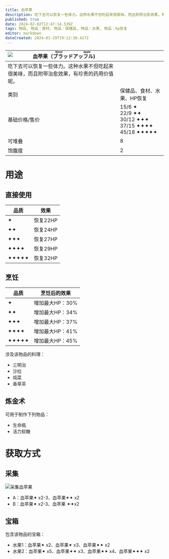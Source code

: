 ```yaml
---
title: 血苹果
description: 吃下去可以恢复一些体力。这种水果不但吃起来很美味，而且附带治愈效果，有珍贵的药用价值呢。
published: true
date: 2024-02-02T12:47:14.539Z
tags: 物品, 物品：食材, 物品：保健品, 物品：水果, 物品：hp恢复
editor: markdown
dateCreated: 2024-01-29T19:12:30.417Z
---
```


| <img style="float: left;" src="此处放物品图标" />血苹果（<ruby>ブラッドアッフル<rt>Blood Apple</rt></ruby>) ||
| - | - |
| 吃下去可以恢复一些体力。这种水果不但吃起来很美味，而且附带治愈效果，有珍贵的药用价值呢。 ||
| 类别 | 保健品、食材、水果、HP恢复 |
| 基础价格/售价 | 15/6 ✦<br>22/9 ✦✦<br>30/12 ✦✦✦<br>37/15 ✦✦✦✦<br>45/18 ✦✦✦✦✦ |
| 可堆叠 | 8 |
| 饱腹度 | 2 |

# 用途
## 直接使用
| 品质 | 效果 |
| - | - |
| ✦ | 恢复22HP |
| ✦✦ | 恢复24HP |
| ✦✦✦ | 恢复27HP |
| ✦✦✦✦ | 恢复29HP |
| ✦✦✦✦✦ | 恢复32HP |
## 烹饪
| 品质 | 烹饪后的效果 |
| - | - |
| ✦ | 增加最大HP：30% |
| ✦✦ | 增加最大HP：34% |
| ✦✦✦ | 增加最大HP：37% |
| ✦✦✦✦ | 增加最大HP：41% |
| ✦✦✦✦✦ | 增加最大HP：45% |
涉及该物品的料理：
- 三明治
- 沙拉
- 炖菜
- 香草茶
## 炼金术
可用于制作下列物品：
- 生命瓶
- 活力软糖

# 获取方式
## 采集
![采集血苹果](/assets/items/blood_apple/get_blood_apple.png)
- A：血苹果✦ x2-3、血苹果✦✦ x2
- B：血苹果✦ x2-3、血苹果 ✦✦x2
## 宝箱
包含该物品的宝箱：
- 水果1：血苹果✦ x2、血苹果✦ x3、血苹果✦✦ x2
- 水果2：血苹果✦ x5、血苹果✦✦ x3、血苹果✦✦ x4、血苹果✦✦✦ x2